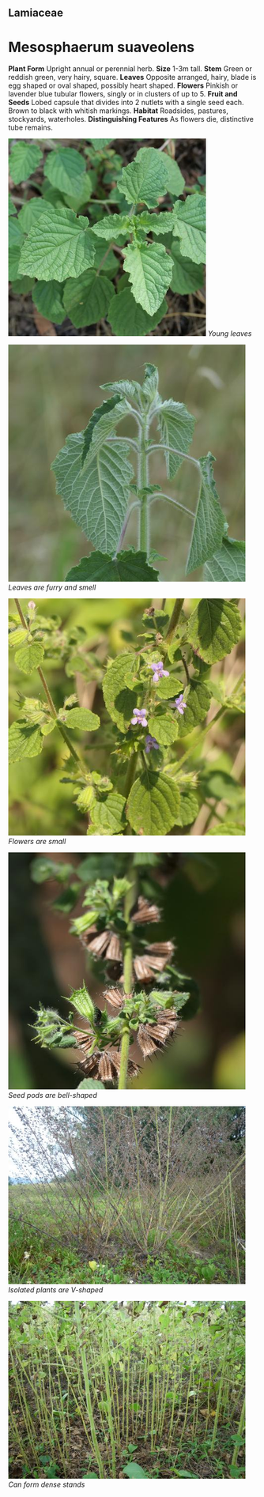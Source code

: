 ## Lamiaceae
# Mesosphaerum suaveolens

**Plant Form** Upright annual or perennial herb. **Size** 1-3m tall. **Stem** Green or reddish green, very hairy, square. **Leaves** Opposite arranged, hairy, blade is egg shaped or oval shaped, possibly heart shaped. **Flowers** Pinkish or lavender blue tubular flowers, singly or in clusters of up to 5. **Fruit and Seeds** Lobed capsule that divides into 2 nutlets with a single seed each. Brown to black with whitish markings. **Habitat** Roadsides, pastures, stockyards, waterholes. **Distinguishing Features** As flowers die, distinctive tube remains.


![Young leaves](93064_P1185068.jpg)
   *Young leaves* 

![Leaves are furry and smell](95563_P1188885.jpg)
   *Leaves are furry and smell* 

![Flowers are small](98431_P1144368.jpg)
   *Flowers are small* 

![Seed pods are bell-shaped](97299_P1156128.jpg)
   *Seed pods are bell-shaped* 

![Isolated plants are V-shaped](7018_IMGP7547.jpg)
   *Isolated plants are V-shaped* 

![Can form dense stands](4988_IMGP7553.jpg)
   *Can form dense stands* 

